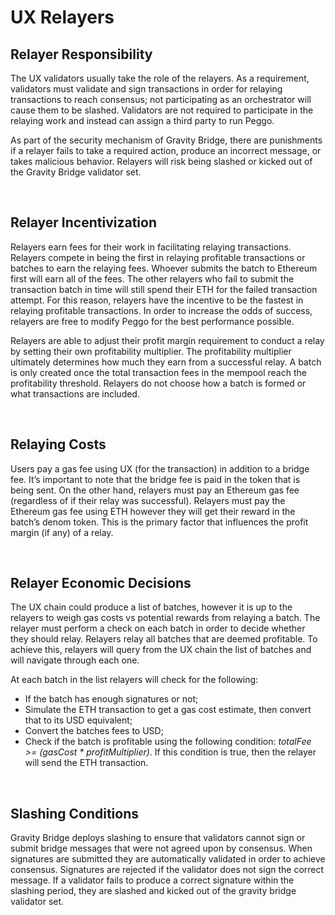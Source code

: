 # UX Relayers

## Relayer Responsibility

The UX validators usually take the role of the relayers. As a requirement, validators must validate and sign transactions in order for relaying transactions to reach consensus; not participating as an orchestrator will cause them to be slashed. Validators are not required to participate in the relaying work and instead can assign a third party to run Peggo.

As part of the security mechanism of Gravity Bridge, there are punishments if a relayer fails to take a required action, produce an incorrect message, or takes malicious behavior. Relayers will risk being slashed or kicked out of the Gravity Bridge validator set.  

<br>

## Relayer Incentivization

Relayers earn fees for their work in facilitating relaying transactions. Relayers compete in being the first in relaying profitable transactions or batches to earn the relaying fees. Whoever submits the batch to Ethereum first will earn all of the fees. The other relayers who fail to submit the transaction batch in time will still spend their ETH for the failed transaction attempt. For this reason, relayers have the incentive to be the fastest in relaying profitable transactions. In order to increase the odds of success, relayers are free to modify Peggo for the best performance possible. 

Relayers are able to adjust their profit margin requirement to conduct a relay by setting their own profitability multiplier.  The profitability multiplier ultimately determines how much they earn from a successful relay. A batch is only created once the total transaction fees in the mempool reach the profitability threshold. Relayers do not choose how a batch is formed or what transactions are included. 

<br>

## Relaying Costs

Users pay a gas fee using UX (for the transaction) in addition to a bridge fee. It’s important to note that the bridge fee is paid in the token that is being sent. On the other hand, relayers must pay an Ethereum gas fee (regardless of if their relay was successful). Relayers must pay the Ethereum gas fee using ETH however they will get their reward in the batch’s denom token. This is the primary factor that influences the profit margin (if any) of a relay. 

<br>

## Relayer Economic Decisions

The UX chain could produce a list of batches, however it is up to the relayers to weigh gas costs vs potential rewards from relaying a batch. The relayer must perform a check on each batch in order to decide whether they should relay. Relayers relay all batches that are deemed profitable. To achieve this, relayers will query from the UX chain the list of batches and will navigate through each one. 

At each batch in the list relayers will check for the following:
- If the batch has enough signatures or not;
- Simulate the ETH transaction to get a gas cost estimate, then convert that to its USD equivalent;
- Convert the batches fees to USD;
- Check if the batch is profitable using the following condition:
*totalFee >= (gasCost * profitMultiplier)*. If this condition is true, then the relayer will send the ETH transaction. 

<br>

## Slashing Conditions 

Gravity Bridge deploys slashing to ensure that validators cannot sign or submit bridge messages that were not agreed upon by consensus. When signatures are submitted they are automatically validated in order to achieve consensus. Signatures are rejected if the validator does not sign the correct message. If a validator fails to produce a correct signature within the slashing period, they are slashed and kicked out of the gravity bridge validator set. 
